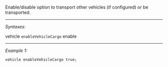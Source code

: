 Enable/disable option to transport other vehicles (if configured) or be transported.


---
*Syntaxes:*

vehicle `enableVehicleCargo` enable

---
*Example 1:*

```sqf
vehicle enableVehicleCargo true;
```